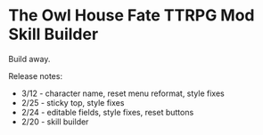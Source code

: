 # The Owl House Fate TTRPG Mod Skill Builder

Build away.

Release notes:

- 3/12 - character name, reset menu reformat, style fixes
- 2/25 - sticky top, style fixes
- 2/24 - editable fields, style fixes, reset buttons
- 2/20 - skill builder
